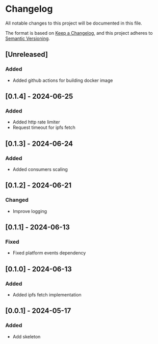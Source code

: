 # Changelog

All notable changes to this project will be documented in this file.

The format is based on [Keep a Changelog](https://keepachangelog.com/en/1.0.0/), and this project adheres
to [Semantic Versioning](https://semver.org/spec/v2.0.0.html).

## [Unreleased]

### Added
- Added github actions for building docker image

## [0.1.4] - 2024-06-25

### Added
- Added http rate limiter
- Request timeout for ipfs fetch

## [0.1.3] - 2024-06-24

### Added
- Added consumers scaling

## [0.1.2] - 2024-06-21

### Changed
- Improve logging

## [0.1.1] - 2024-06-13

### Fixed
- Fixed platform events dependency

## [0.1.0] - 2024-06-13

### Added
- Added ipfs fetch implementation

## [0.0.1] - 2024-05-17

### Added
- Add skeleton
